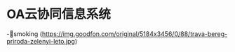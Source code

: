 # OA云协同信息系统
-🚬smoking
(https://img.goodfon.com/original/5184x3456/0/88/trava-bereg-priroda-zelenyi-leto.jpg)
